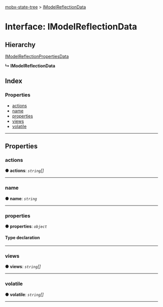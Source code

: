 [mobx-state-tree](../README.md) > [IModelReflectionData](../interfaces/imodelreflectiondata.md)

# Interface: IModelReflectionData

## Hierarchy

 [IModelReflectionPropertiesData](imodelreflectionpropertiesdata.md)

**↳ IModelReflectionData**

## Index

### Properties

* [actions](imodelreflectiondata.md#actions)
* [name](imodelreflectiondata.md#name)
* [properties](imodelreflectiondata.md#properties)
* [views](imodelreflectiondata.md#views)
* [volatile](imodelreflectiondata.md#volatile)

---

## Properties

<a id="actions"></a>

###  actions

**● actions**: *`string`[]*

___
<a id="name"></a>

###  name

**● name**: *`string`*

___
<a id="properties"></a>

###  properties

**● properties**: *`object`*

#### Type declaration

[K: `string`]: [IAnyType](../#ianytype)

___
<a id="views"></a>

###  views

**● views**: *`string`[]*

___
<a id="volatile"></a>

###  volatile

**● volatile**: *`string`[]*

___

